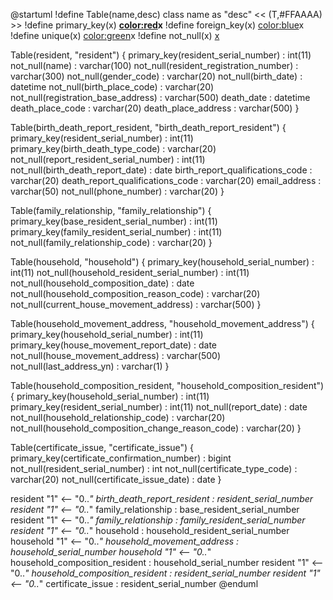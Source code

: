 @startuml
!define Table(name,desc) class name as "desc" << (T,#FFAAAA) >>
!define primary_key(x) <b><color:red>x</color></b>
!define foreign_key(x) <color:blue>x</color>
!define unique(x) <color:green>x</color>
!define not_null(x) <u>x</u>

Table(resident, "resident") {
    primary_key(resident_serial_number) : int(11)
    not_null(name) : varchar(100)
    not_null(resident_registration_number) : varchar(300)
    not_null(gender_code) : varchar(20)
    not_null(birth_date) : datetime
    not_null(birth_place_code) : varchar(20)
    not_null(registration_base_address) : varchar(500)
    death_date : datetime
    death_place_code : varchar(20)
    death_place_address : varchar(500)
}

Table(birth_death_report_resident, "birth_death_report_resident") {
    primary_key(resident_serial_number) : int(11)
    primary_key(birth_death_type_code) : varchar(20)
    not_null(report_resident_serial_number) : int(11)
    not_null(birth_death_report_date) : date
    birth_report_qualifications_code : varchar(20)
    death_report_qualifications_code : varchar(20)
    email_address : varchar(50)
    not_null(phone_number) : varchar(20)
}

Table(family_relationship, "family_relationship") {
    primary_key(base_resident_serial_number) : int(11)
    primary_key(family_resident_serial_number) : int(11)
    not_null(family_relationship_code) : varchar(20)
}

Table(household, "household") {
    primary_key(household_serial_number) : int(11)
    not_null(household_resident_serial_number) : int(11)
    not_null(household_composition_date) : date
    not_null(household_composition_reason_code) : varchar(20)
    not_null(current_house_movement_address) : varchar(500)
}

Table(household_movement_address, "household_movement_address") {
    primary_key(household_serial_number) : int(11)
    primary_key(house_movement_report_date) : date
    not_null(house_movement_address) : varchar(500)
    not_null(last_address_yn) : varchar(1)
}

Table(household_composition_resident, "household_composition_resident") {
    primary_key(household_serial_number) : int(11)
    primary_key(resident_serial_number) : int(11)
    not_null(report_date) : date
    not_null(household_relationship_code) : varchar(20)
    not_null(household_composition_change_reason_code) : varchar(20)
}

Table(certificate_issue, "certificate_issue") {
    primary_key(certificate_confirmation_number) : bigint
    not_null(resident_serial_number) : int
    not_null(certificate_type_code) : varchar(20)
    not_null(certificate_issue_date) : date
}

resident "1" <-- "0..*" birth_death_report_resident : resident_serial_number
resident "1" <-- "0..*" family_relationship : base_resident_serial_number
resident "1" <-- "0..*" family_relationship : family_resident_serial_number
resident "1" <-- "0..*" household : household_resident_serial_number
household "1" <-- "0..*" household_movement_address : household_serial_number
household "1" <-- "0..*" household_composition_resident : household_serial_number
resident "1" <-- "0..*" household_composition_resident : resident_serial_number
resident "1" <-- "0..*" certificate_issue : resident_serial_number
@enduml
